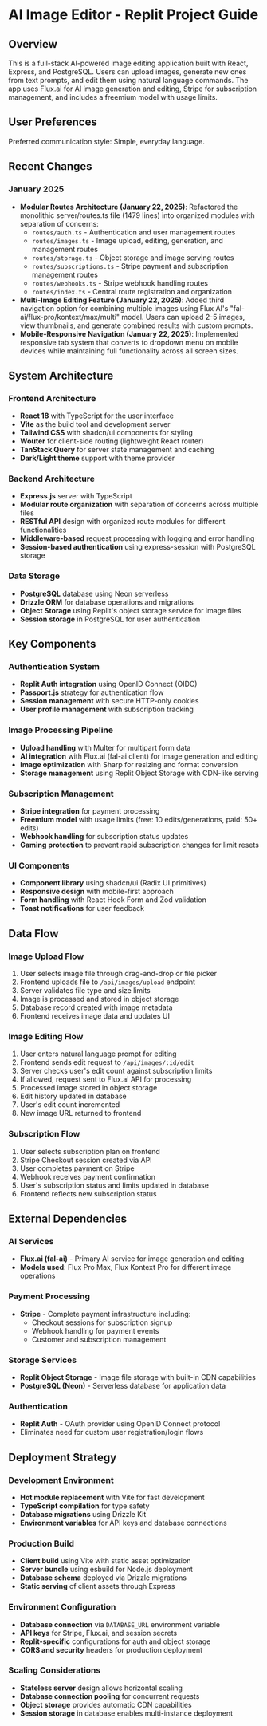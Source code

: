 # AI Image Editor - Replit Project Guide

## Overview

This is a full-stack AI-powered image editing application built with React, Express, and PostgreSQL. Users can upload images, generate new ones from text prompts, and edit them using natural language commands. The app uses Flux.ai for AI image generation and editing, Stripe for subscription management, and includes a freemium model with usage limits.

## User Preferences

Preferred communication style: Simple, everyday language.

## Recent Changes

### January 2025
- **Modular Routes Architecture (January 22, 2025)**: Refactored the monolithic server/routes.ts file (1479 lines) into organized modules with separation of concerns:
  - `routes/auth.ts` - Authentication and user management routes
  - `routes/images.ts` - Image upload, editing, generation, and management routes
  - `routes/storage.ts` - Object storage and image serving routes
  - `routes/subscriptions.ts` - Stripe payment and subscription management routes
  - `routes/webhooks.ts` - Stripe webhook handling routes
  - `routes/index.ts` - Central route registration and organization
- **Multi-Image Editing Feature (January 22, 2025)**: Added third navigation option for combining multiple images using Flux AI's "fal-ai/flux-pro/kontext/max/multi" model. Users can upload 2-5 images, view thumbnails, and generate combined results with custom prompts.
- **Mobile-Responsive Navigation (January 22, 2025)**: Implemented responsive tab system that converts to dropdown menu on mobile devices while maintaining full functionality across all screen sizes.

## System Architecture

### Frontend Architecture
- **React 18** with TypeScript for the user interface
- **Vite** as the build tool and development server
- **Tailwind CSS** with shadcn/ui components for styling
- **Wouter** for client-side routing (lightweight React router)
- **TanStack Query** for server state management and caching
- **Dark/Light theme** support with theme provider

### Backend Architecture
- **Express.js** server with TypeScript
- **Modular route organization** with separation of concerns across multiple files
- **RESTful API** design with organized route modules for different functionalities
- **Middleware-based** request processing with logging and error handling
- **Session-based authentication** using express-session with PostgreSQL storage

### Data Storage
- **PostgreSQL** database using Neon serverless
- **Drizzle ORM** for database operations and migrations
- **Object Storage** using Replit's object storage service for image files
- **Session storage** in PostgreSQL for user authentication

## Key Components

### Authentication System
- **Replit Auth integration** using OpenID Connect (OIDC)
- **Passport.js** strategy for authentication flow
- **Session management** with secure HTTP-only cookies
- **User profile management** with subscription tracking

### Image Processing Pipeline
- **Upload handling** with Multer for multipart form data
- **AI integration** with Flux.ai (fal-ai client) for image generation and editing
- **Image optimization** with Sharp for resizing and format conversion
- **Storage management** using Replit Object Storage with CDN-like serving

### Subscription Management
- **Stripe integration** for payment processing
- **Freemium model** with usage limits (free: 10 edits/generations, paid: 50+ edits)
- **Webhook handling** for subscription status updates
- **Gaming protection** to prevent rapid subscription changes for limit resets

### UI Components
- **Component library** using shadcn/ui (Radix UI primitives)
- **Responsive design** with mobile-first approach
- **Form handling** with React Hook Form and Zod validation
- **Toast notifications** for user feedback

## Data Flow

### Image Upload Flow
1. User selects image file through drag-and-drop or file picker
2. Frontend uploads file to `/api/images/upload` endpoint
3. Server validates file type and size limits
4. Image is processed and stored in object storage
5. Database record created with image metadata
6. Frontend receives image data and updates UI

### Image Editing Flow
1. User enters natural language prompt for editing
2. Frontend sends edit request to `/api/images/:id/edit`
3. Server checks user's edit count against subscription limits
4. If allowed, request sent to Flux.ai API for processing
5. Processed image stored in object storage
6. Edit history updated in database
7. User's edit count incremented
8. New image URL returned to frontend

### Subscription Flow
1. User selects subscription plan on frontend
2. Stripe Checkout session created via API
3. User completes payment on Stripe
4. Webhook receives payment confirmation
5. User's subscription status and limits updated in database
6. Frontend reflects new subscription status

## External Dependencies

### AI Services
- **Flux.ai (fal-ai)** - Primary AI service for image generation and editing
- **Models used**: Flux Pro Max, Flux Kontext Pro for different image operations

### Payment Processing
- **Stripe** - Complete payment infrastructure including:
  - Checkout sessions for subscription signup
  - Webhook handling for payment events
  - Customer and subscription management

### Storage Services
- **Replit Object Storage** - Image file storage with built-in CDN capabilities
- **PostgreSQL (Neon)** - Serverless database for application data

### Authentication
- **Replit Auth** - OAuth provider using OpenID Connect protocol
- Eliminates need for custom user registration/login flows

## Deployment Strategy

### Development Environment
- **Hot module replacement** with Vite for fast development
- **TypeScript compilation** for type safety
- **Database migrations** using Drizzle Kit
- **Environment variables** for API keys and database connections

### Production Build
- **Client build** using Vite with static asset optimization
- **Server bundle** using esbuild for Node.js deployment
- **Database schema** deployed via Drizzle migrations
- **Static serving** of client assets through Express

### Environment Configuration
- **Database connection** via `DATABASE_URL` environment variable
- **API keys** for Stripe, Flux.ai, and session secrets
- **Replit-specific** configurations for auth and object storage
- **CORS and security** headers for production deployment

### Scaling Considerations
- **Stateless server** design allows horizontal scaling
- **Database connection pooling** for concurrent requests
- **Object storage** provides automatic CDN capabilities
- **Session storage** in database enables multi-instance deployment